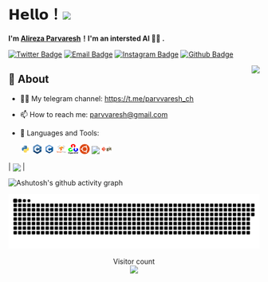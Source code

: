 # 𝗛𝗲𝗹𝗹𝗼！<img src="https://user-images.githubusercontent.com/5679180/79618120-0daffb80-80be-11ea-819e-d2b0fa904d07.gif" width="27px"> 

**I'm [Alireza Parvaresh](https://github.com/parvvaresh)！I'm an intersted AI  👨‍💻 .**

[![Twitter Badge](https://img.shields.io/badge/-Twitter-1da1f2?style=flat-square&labelColor=1da1f2&logo=twitter&logoColor=white&link=https://twitter.com/Yaronzz)](https://twitter.com/parvvaresh)
[![Email Badge](https://img.shields.io/badge/-Email-c14438?style=flat-square&logo=Gmail&logoColor=white&link=mailto:yaronhuang@foxmail.com)](mailto:parvvaresh@gmail.com)
[![Instagram Badge](https://img.shields.io/badge/-Instagram-purple?style=flat&logo=instagram&logoColor=white&link=https://instagram.com/parvvaresh/)](https://space.bilibili.com/7708412)
[![Github Badge](https://img.shields.io/badge/-Github-232323?style=flat-square&logo=Github&logoColor=white&link=https://space.bilibili.com/7708412)](https://github.com/parvvaresh)

<img align="right" src="https://github-readme-stats.vercel.app/api?username=parvvaresh&show_icons=true&hide_border=true">


## 🧐 About

- 👨‍💻 My telegram channel: https://t.me/parvvaresh_ch
- 📫 How to reach me: parvvaresh@gmail.com
- 🌱 Languages and Tools: 

    <div>
        <code><img height="20" src="https://raw.githubusercontent.com/github/explore/80688e429a7d4ef2fca1e82350fe8e3517d3494d/topics/python/python.png"></code>
        <code><img height="20" src="https://raw.githubusercontent.com/github/explore/80688e429a7d4ef2fca1e82350fe8e3517d3494d/topics/cpp/cpp.png"></code>
        <code><img height="20" src="https://raw.githubusercontent.com/github/explore/80688e429a7d4ef2fca1e82350fe8e3517d3494d/topics/c/c.png"></code>
        <code><img height="20" src="https://raw.githubusercontent.com/github/explore/80688e429a7d4ef2fca1e82350fe8e3517d3494d/topics/tensorflow/tensorflow.png"></code>
        <code><img height="20" src="https://raw.githubusercontent.com/github/explore/80688e429a7d4ef2fca1e82350fe8e3517d3494d/topics/opencv/opencv.png"></code>
        </code>
        <code><img height="20" src="https://raw.githubusercontent.com/github/explore/80688e429a7d4ef2fca1e82350fe8e3517d3494d/topics/ubuntu/ubuntu.png"></code>
        <code><img height="20" src="https://cdn.svgporn.com/logos/visual-studio-code.svg"></code>
        <code><img height="20" src="https://raw.githubusercontent.com/github/explore/80688e429a7d4ef2fca1e82350fe8e3517d3494d/topics/git/git.png"></code>
    </div>
    
 | <a href="https://github.com/anuraghazra/github-readme-stats"><img align="center" src="https://github-readme-stats.vercel.app/api/top-langs/?username=parvvaresh&layout=compact&theme=buefy&hide_border=true" /></a> |

![Ashutosh's github activity graph](https://github-readme-activity-graph.cyclic.app/graph?username=parvvaresh&bg_color=0d1117&color=ffffff&line=00b3ff&point=f9fafa&area=true&hide_border=true)

<a href=#><img src="display.svg"></a>

<p align="center"> 
  Visitor count<br>
  <img src="https://profile-counter.glitch.me/parvvaresh/count.svg" />
</p>
